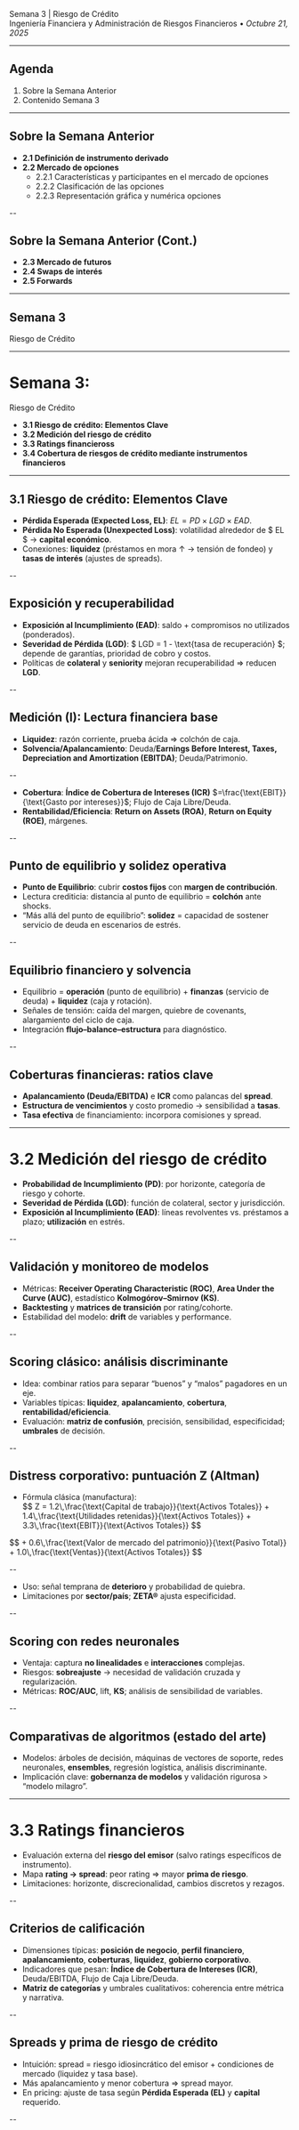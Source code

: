 <style>
  .hrow-3{
    height:100%;
    display:flex;
    align-items:center;          /* vertical centering */
    justify-content:space-between;
    gap:2rem;
    padding:0 2rem;
  }
  .hrow-3 .cell{
    flex:1 1 0;                  /* equal-width columns */
    display:flex;
    justify-content:center;      /* center each image inside its cell */
  }
  .hrow-3 img{
    max-height:60vh;             /* uniform heights fit on slide */
    max-width:30vw;              /* prevents overflow in narrow screens */
    width:auto;
    height:auto;
    object-fit:contain;
    display:block;
  }
</style>

<style>
  /* Tiny equation helper that works with KaTeX or MathJax */
  .eq-xs .katex-display,
  .eq-xs .katex { font-size: 0.58em !important; line-height: 1.1; }
  .eq-xs .MathJax, 
  .eq-xs .mjx-chtml { font-size: 0.58em !important; line-height: 1.1; }
  /* keep it from overflowing horizontally */
  .eq-xs { overflow-x: auto; }
</style>


<section class="title-slide">
Semana 3 | Riesgo de Crédito
<div class="subtitle">Ingeniería Financiera y Administración de Riesgos Financieros • <em>Octubre 21, 2025</em></div>
</section>

---

## Agenda
1. Sobre la Semana Anterior
2. Contenido Semana 3

---

## Sobre la Semana Anterior
- **2.1 Definición de instrumento derivado**
- **2.2 Mercado de opciones**
    - 2.2.1 Características y participantes en el mercado de opciones
    - 2.2.2 Clasificación de las opciones
    - 2.2.3 Representación gráfica y numérica opciones

--

## Sobre la Semana Anterior (Cont.)

- **2.3 Mercado de futuros**
- **2.4 Swaps de interés**
- **2.5 Forwards**

---

## Semana 3

Riesgo de Crédito

---

# Semana 3: 
Riesgo de Crédito

- **3.1 Riesgo de crédito: Elementos Clave**
- **3.2 Medición del riesgo de crédito**
- **3.3 Ratings financieross**
- **3.4 Cobertura de riesgos de crédito mediante instrumentos financieros**

---

## 3.1 Riesgo de crédito: Elementos Clave
- **Pérdida Esperada (Expected Loss, EL)**: $EL = PD \times LGD \times EAD$.
- **Pérdida No Esperada (Unexpected Loss)**: volatilidad alrededor de $ EL $ → **capital económico**.
- Conexiones: **liquidez** (préstamos en mora ↑ → tensión de fondeo) y **tasas de interés** (ajustes de spreads).

--

## Exposición y recuperabilidad
- **Exposición al Incumplimiento (EAD)**: saldo + compromisos no utilizados (ponderados).
- **Severidad de Pérdida (LGD)**: $ LGD = 1 - \text{tasa de recuperación} $; depende de garantías, prioridad de cobro y costos.
- Políticas de **colateral** y **seniority** mejoran recuperabilidad ⇒ reducen **LGD**.

--

## Medición (I): Lectura financiera base
- **Liquidez**: razón corriente, prueba ácida ⇒ colchón de caja.
- **Solvencia/Apalancamiento**: Deuda/**Earnings Before Interest, Taxes, Depreciation and Amortization (EBITDA)**; Deuda/Patrimonio.

--

- **Cobertura**: **Índice de Cobertura de Intereses (ICR)** $=\frac{\text{EBIT}}{\text{Gasto por intereses}}$; Flujo de Caja Libre/Deuda.
- **Rentabilidad/Eficiencia**: **Return on Assets (ROA)**, **Return on Equity (ROE)**, márgenes.

--

## Punto de equilibrio y solidez operativa
- **Punto de Equilibrio**: cubrir **costos fijos** con **margen de contribución**.
- Lectura crediticia: distancia al punto de equilibrio = **colchón** ante shocks.
- “Más allá del punto de equilibrio”: **solidez** = capacidad de sostener servicio de deuda en escenarios de estrés.

--

## Equilibrio financiero y solvencia
- Equilibrio = **operación** (punto de equilibrio) + **finanzas** (servicio de deuda) + **liquidez** (caja y rotación).
- Señales de tensión: caída del margen, quiebre de covenants, alargamiento del ciclo de caja.
- Integración **flujo–balance–estructura** para diagnóstico.

--

## Coberturas financieras: ratios clave
- **Apalancamiento (Deuda/EBITDA)** e **ICR** como palancas del **spread**.
- **Estructura de vencimientos** y costo promedio → sensibilidad a **tasas**.
- **Tasa efectiva** de financiamiento: incorpora comisiones y spread.

---

# 3.2 Medición del riesgo de crédito
- **Probabilidad de Incumplimiento (PD)**: por horizonte, categoría de riesgo y cohorte.
- **Severidad de Pérdida (LGD)**: función de colateral, sector y jurisdicción.
- **Exposición al Incumplimiento (EAD)**: líneas revolventes vs. préstamos a plazo; **utilización** en estrés.

--

## Validación y monitoreo de modelos
- Métricas: **Receiver Operating Characteristic (ROC)**, **Area Under the Curve (AUC)**, estadístico **Kolmogórov–Smirnov (KS)**.
- **Backtesting** y **matrices de transición** por rating/cohorte.
- Estabilidad del modelo: **drift** de variables y performance.

--

## Scoring clásico: análisis discriminante
- Idea: combinar ratios para separar “buenos” y “malos” pagadores en un eje.
- Variables típicas: **liquidez**, **apalancamiento**, **cobertura**, **rentabilidad/eficiencia**.
- Evaluación: **matriz de confusión**, precisión, sensibilidad, especificidad; **umbrales** de decisión.

--

## Distress corporativo: puntuación Z (Altman)
- Fórmula clásica (manufactura):
  <div class="eq-xs">
  $$ 
  Z = 1.2\,\frac{\text{Capital de trabajo}}{\text{Activos Totales}} 
  + 1.4\,\frac{\text{Utilidades retenidas}}{\text{Activos Totales}} 
  + 3.3\,\frac{\text{EBIT}}{\text{Activos Totales}}
  $$
 </div>

  <div class="eq-xs">
  $$
  + 0.6\,\frac{\text{Valor de mercado del patrimonio}}{\text{Pasivo Total}} 
  + 1.0\,\frac{\text{Ventas}}{\text{Activos Totales}}
  $$
 </div>

--

- Uso: señal temprana de **deterioro** y probabilidad de quiebra.
- Limitaciones por **sector/país**; **ZETA®** ajusta especificidad.

--

## Scoring con redes neuronales
- Ventaja: captura **no linealidades** e **interacciones** complejas.
- Riesgos: **sobreajuste** → necesidad de validación cruzada y regularización.
- Métricas: **ROC/AUC**, lift, **KS**; análisis de sensibilidad de variables.

--

## Comparativas de algoritmos (estado del arte)
- Modelos: árboles de decisión, máquinas de vectores de soporte, redes neuronales, **ensembles**, regresión logística, análisis discriminante.
- Implicación clave: **gobernanza de modelos** y validación rigurosa > “modelo milagro”.

---

# 3.3 Ratings financieros
- Evaluación externa del **riesgo del emisor** (salvo ratings específicos de instrumento).
- Mapa **rating → spread**: peor rating ⇒ mayor **prima de riesgo**.
- Limitaciones: horizonte, discrecionalidad, cambios discretos y rezagos.

--

## Criterios de calificación
- Dimensiones típicas: **posición de negocio**, **perfil financiero**, **apalancamiento**, **coberturas**, **liquidez**, **gobierno corporativo**.
- Indicadores que pesan: **Índice de Cobertura de Intereses (ICR)**, Deuda/EBITDA, Flujo de Caja Libre/Deuda.
- **Matriz de categorías** y umbrales cualitativos: coherencia entre métrica y narrativa.

--

## Spreads y prima de riesgo de crédito
- Intuición: spread = riesgo idiosincrático del emisor + condiciones de mercado (liquidez y tasa base).
- Más apalancamiento y menor cobertura ⇒ spread mayor.
- En pricing: ajuste de tasa según **Pérdida Esperada (EL)** y **capital** requerido.

--

<div class="hrow-3">
  <div class="cell">
    <img src="./images/moodys1.png" alt="Coverage to Rating/Spread — Smaller and riskier non-financial service firms">
  </div>
  <div class="cell">
    <img src="./images/moodys2.png" alt="Coverage to Rating/Spread — Financial service firms">
  </div>
  <div class="cell">
    <img src="./images/moodys3.png" alt="Coverage to Rating/Spread — Large non-financial service firms">
  </div>
</div>

--

<div class="hrow-3">
  <div class="cell">
    <img src="./images/SP1.png" alt="Spread panel 1">
  </div>
  <div class="cell">
    <img src="./images/SP2.png" alt="Spread panel 2">
  </div>
  <div class="cell">
    <img src="./images/SP3.png" alt="Spread panel 3">
  </div>
</div>

--

<img src="./images/coverages.png" alt="Coverages">

--

# 3.4 Cobertura de riesgos de crédito
### Visión integrada: estructura y coberturas

--

- Vínculos: **apalancamiento–cobertura–rating–spread** (círculo virtuoso/vicioso).
- Palancas del CFO: reducir deuda cara, alargar **vencimientos**, elevar **Índice de Cobertura de Intereses (ICR)**.
- Señal a mercado: métricas sólidas ⇒ **costo de fondeo** más bajo.

--

## Cobertura a nivel empresa (crédito)
- **Colateral/garantías** (disminuyen **Severidad de Pérdida, LGD**).
- **Covenants** (disciplina de apalancamiento, cobertura y liquidez).
- **Seguros de crédito** (transferencia parcial del riesgo); políticas de **provisiones**.

--

## Gestión de vencimientos y liquidez
- Perfil de **vencimientos** y **amortizaciones**: reduce presión de liquidez → menor **Probabilidad de Incumplimiento (PD)**.
- Buffers de caja y líneas comprometidas: protegen **Exposición al Incumplimiento (EAD)**.
- Sensibilidad del **Índice de Cobertura de Intereses (ICR)** a shocks de tasa y de **EBITDA**.

--

## Cierre operativo
- Checklist:$ EL=PD\times LGD\times EAD $, lectura de puntuación Z, métricas de cobertura (ICR, Deuda/EBITDA), coherencia rating–spread.
- Priorización: **mejorar cobertura y liquidez**, **ajustar apalancamiento**, **alinear vencimientos**.
- Entorno y gobernanza: monitoreo de métricas, backtesting y revisión de modelos.


---

## Dudas y Preguntas